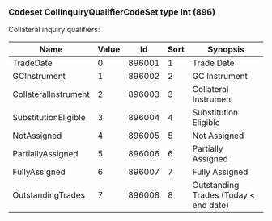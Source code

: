### Codeset CollInquiryQualifierCodeSet type int (896)

Collateral inquiry qualifiers:

| Name                 | Value | Id     | Sort | Synopsis                              |
|----------------------|-------|--------|------|---------------------------------------|
| TradeDate            | 0     | 896001 | 1    | Trade Date                            |
| GCInstrument         | 1     | 896002 | 2    | GC Instrument                         |
| CollateralInstrument | 2     | 896003 | 3    | Collateral Instrument                 |
| SubstitutionEligible | 3     | 896004 | 4    | Substitution Eligible                 |
| NotAssigned          | 4     | 896005 | 5    | Not Assigned                          |
| PartiallyAssigned    | 5     | 896006 | 6    | Partially Assigned                    |
| FullyAssigned        | 6     | 896007 | 7    | Fully Assigned                        |
| OutstandingTrades    | 7     | 896008 | 8    | Outstanding Trades (Today < end date) |

